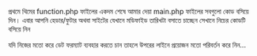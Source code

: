 প্রথমে থিমের function.php ফাইলের একদম শেষে আমার দেয়া main.php ফাইলের সবগুলো কোড বসিয়ে দিন। এবার আপনি হেডার/ফুটার অথবা সাইটের যেখানে মডিফাইড তারিখটা বসাতে চাচ্ছেন সেখানে নিচের কোডটি বসিয়ে নিন

<?php site_last_modified();?>

যদি নিজের মতো করে ডেট ফরম্যাট ব্যবহার করতে চান তাহলে উপরের লাইনে প্রয়োজন মতো পরিবর্তন করে নিন... 
